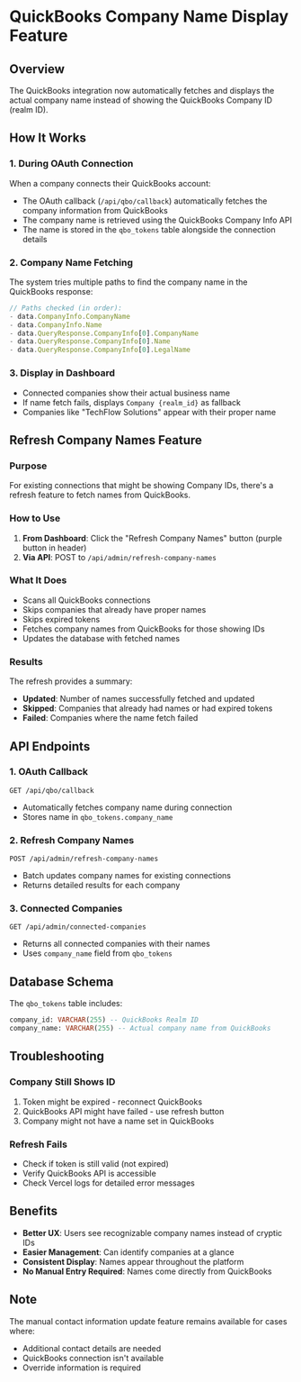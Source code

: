 # QuickBooks Company Name Display Feature

## Overview
The QuickBooks integration now automatically fetches and displays the actual company name instead of showing the QuickBooks Company ID (realm ID).

## How It Works

### 1. During OAuth Connection
When a company connects their QuickBooks account:
- The OAuth callback (`/api/qbo/callback`) automatically fetches the company information from QuickBooks
- The company name is retrieved using the QuickBooks Company Info API
- The name is stored in the `qbo_tokens` table alongside the connection details

### 2. Company Name Fetching
The system tries multiple paths to find the company name in the QuickBooks response:
```javascript
// Paths checked (in order):
- data.CompanyInfo.CompanyName
- data.CompanyInfo.Name  
- data.QueryResponse.CompanyInfo[0].CompanyName
- data.QueryResponse.CompanyInfo[0].Name
- data.QueryResponse.CompanyInfo[0].LegalName
```

### 3. Display in Dashboard
- Connected companies show their actual business name
- If name fetch fails, displays `Company {realm_id}` as fallback
- Companies like "TechFlow Solutions" appear with their proper name

## Refresh Company Names Feature

### Purpose
For existing connections that might be showing Company IDs, there's a refresh feature to fetch names from QuickBooks.

### How to Use
1. **From Dashboard**: Click the "Refresh Company Names" button (purple button in header)
2. **Via API**: POST to `/api/admin/refresh-company-names`

### What It Does
- Scans all QuickBooks connections
- Skips companies that already have proper names
- Skips expired tokens
- Fetches company names from QuickBooks for those showing IDs
- Updates the database with fetched names

### Results
The refresh provides a summary:
- **Updated**: Number of names successfully fetched and updated
- **Skipped**: Companies that already had names or had expired tokens
- **Failed**: Companies where the name fetch failed

## API Endpoints

### 1. OAuth Callback
`GET /api/qbo/callback`
- Automatically fetches company name during connection
- Stores name in `qbo_tokens.company_name`

### 2. Refresh Company Names
`POST /api/admin/refresh-company-names`
- Batch updates company names for existing connections
- Returns detailed results for each company

### 3. Connected Companies
`GET /api/admin/connected-companies`
- Returns all connected companies with their names
- Uses `company_name` field from `qbo_tokens`

## Database Schema
The `qbo_tokens` table includes:
```sql
company_id: VARCHAR(255) -- QuickBooks Realm ID
company_name: VARCHAR(255) -- Actual company name from QuickBooks
```

## Troubleshooting

### Company Still Shows ID
1. Token might be expired - reconnect QuickBooks
2. QuickBooks API might have failed - use refresh button
3. Company might not have a name set in QuickBooks

### Refresh Fails
- Check if token is still valid (not expired)
- Verify QuickBooks API is accessible
- Check Vercel logs for detailed error messages

## Benefits
- **Better UX**: Users see recognizable company names instead of cryptic IDs
- **Easier Management**: Can identify companies at a glance
- **Consistent Display**: Names appear throughout the platform
- **No Manual Entry Required**: Names come directly from QuickBooks

## Note
The manual contact information update feature remains available for cases where:
- Additional contact details are needed
- QuickBooks connection isn't available
- Override information is required